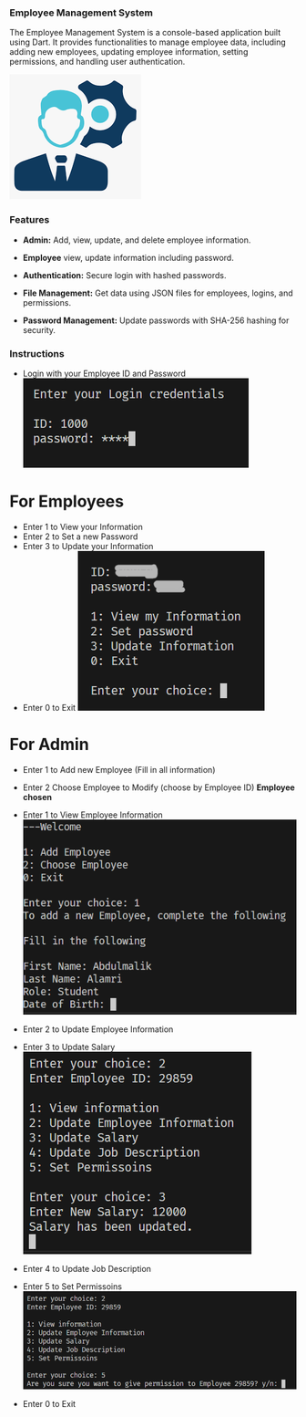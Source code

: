 ### Employee Management System

The Employee Management System is a console-based application built using Dart. It provides functionalities to manage employee data, including adding new employees, updating employee information, setting permissions, and handling user authentication.

![Employee Management System](../employee_mngmt/images/logo.png)

### Features

- **Admin:** Add, view, update, and delete employee information.
- **Employee** view, update information including password.

- **Authentication:** Secure login with hashed passwords.
- **File Management:** Get data using JSON files for employees, logins, and permissions.
- **Password Management:** Update passwords with SHA-256 hashing for security.


### Instructions

- Login with your Employee ID and Password
![Login screen](../employee_mngmt/images/login.png)

# For Employees

- Enter 1 to View your Information
- Enter 2 to Set a new Password
- Enter 3 to Update your Information
- Enter 0 to Exit
![Employee Information and Password reset](../employee_mngmt/images/Emp1.png)


# For Admin

- Enter 1 to Add new Employee (Fill in all information)


- Enter 2 Choose Employee to Modify (choose by Employee ID)
**Employee chosen**
- Enter 1 to View Employee Information
![View Employee Information](../employee_mngmt/images/Admin1.png)

- Enter 2 to Update Employee Information
- Enter 3 to Update Salary
![Update Employee Salary](../employee_mngmt/images/Admin2.3.png)

- Enter 4 to Update Job Description
- Enter 5 to Set Permissoins
![Give Employee Permission to Modify](../employee_mngmt/images/Admin2.5.png)

- Enter 0 to Exit









